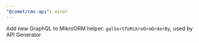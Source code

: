 ```yaml
---
"@comet/cms-api": minor
---
```


Add new GraphQL to MikroORM helper: `gqlSortToMikroOrmOrderBy`, used by API Generator
